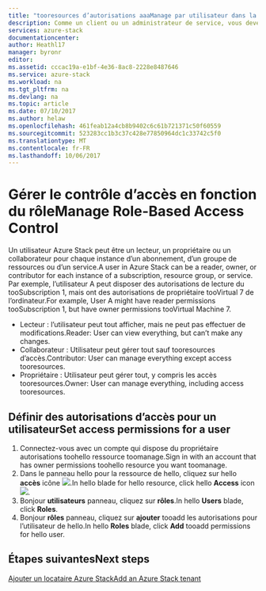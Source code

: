 ```yaml
---
title: "tooresources d’autorisations aaaManage par utilisateur dans la pile de Azure (administrateur de service et client) | Documents Microsoft"
description: Comme un client ou un administrateur de service, vous devez savoir comment les autorisations RBAC toomanage.
services: azure-stack
documentationcenter: 
author: Heathl17
manager: byronr
editor: 
ms.assetid: cccac19a-e1bf-4e36-8ac8-2228e8487646
ms.service: azure-stack
ms.workload: na
ms.tgt_pltfrm: na
ms.devlang: na
ms.topic: article
ms.date: 07/10/2017
ms.author: helaw
ms.openlocfilehash: 461feab12a4cb8b9402c6c61b721371c50f60559
ms.sourcegitcommit: 523283cc1b3c37c428e77850964dc1c33742c5f0
ms.translationtype: MT
ms.contentlocale: fr-FR
ms.lasthandoff: 10/06/2017
---
```

# <a name="manage-role-based-access-control"></a><span data-ttu-id="285bb-103">Gérer le contrôle d’accès en fonction du rôle</span><span class="sxs-lookup"><span data-stu-id="285bb-103">Manage Role-Based Access Control</span></span>
<span data-ttu-id="285bb-104">Un utilisateur Azure Stack peut être un lecteur, un propriétaire ou un collaborateur pour chaque instance d’un abonnement, d’un groupe de ressources ou d’un service.</span><span class="sxs-lookup"><span data-stu-id="285bb-104">A user in Azure Stack can be a reader, owner, or contributor for each instance of a subscription, resource group, or service.</span></span> <span data-ttu-id="285bb-105">Par exemple, l’utilisateur A peut disposer des autorisations de lecture du tooSubscription 1, mais ont des autorisations de propriétaire tooVirtual 7 de l’ordinateur.</span><span class="sxs-lookup"><span data-stu-id="285bb-105">For example, User A might have reader permissions tooSubscription 1, but have owner permissions tooVirtual Machine 7.</span></span>

* <span data-ttu-id="285bb-106">Lecteur : l’utilisateur peut tout afficher, mais ne peut pas effectuer de modifications.</span><span class="sxs-lookup"><span data-stu-id="285bb-106">Reader: User can view everything, but can’t make any changes.</span></span>
* <span data-ttu-id="285bb-107">Collaborateur : Utilisateur peut gérer tout sauf tooresources d’accès.</span><span class="sxs-lookup"><span data-stu-id="285bb-107">Contributor: User can manage everything except access tooresources.</span></span>
* <span data-ttu-id="285bb-108">Propriétaire : Utilisateur peut gérer tout, y compris les accès tooresources.</span><span class="sxs-lookup"><span data-stu-id="285bb-108">Owner: User can manage everything, including access tooresources.</span></span>

## <a name="set-access-permissions-for-a-user"></a><span data-ttu-id="285bb-109">Définir des autorisations d’accès pour un utilisateur</span><span class="sxs-lookup"><span data-stu-id="285bb-109">Set access permissions for a user</span></span>
1. <span data-ttu-id="285bb-110">Connectez-vous avec un compte qui dispose du propriétaire autorisations toohello ressource toomanage.</span><span class="sxs-lookup"><span data-stu-id="285bb-110">Sign in with an account that has owner permissions toohello resource you want toomanage.</span></span>
2. <span data-ttu-id="285bb-111">Dans le panneau hello pour la ressource de hello, cliquez sur hello **accès** icône ![](media/azure-stack-manage-permissions/image1.png).</span><span class="sxs-lookup"><span data-stu-id="285bb-111">In hello blade for hello resource, click hello **Access** icon ![](media/azure-stack-manage-permissions/image1.png).</span></span>
3. <span data-ttu-id="285bb-112">Bonjour **utilisateurs** panneau, cliquez sur **rôles**.</span><span class="sxs-lookup"><span data-stu-id="285bb-112">In hello **Users** blade, click **Roles**.</span></span>
4. <span data-ttu-id="285bb-113">Bonjour **rôles** panneau, cliquez sur **ajouter** tooadd les autorisations pour l’utilisateur de hello.</span><span class="sxs-lookup"><span data-stu-id="285bb-113">In hello **Roles** blade, click **Add** tooadd permissions for hello user.</span></span>

## <a name="next-steps"></a><span data-ttu-id="285bb-114">Étapes suivantes</span><span class="sxs-lookup"><span data-stu-id="285bb-114">Next steps</span></span>
[<span data-ttu-id="285bb-115">Ajouter un locataire Azure Stack</span><span class="sxs-lookup"><span data-stu-id="285bb-115">Add an Azure Stack tenant</span></span>](azure-stack-add-new-user-aad.md)


